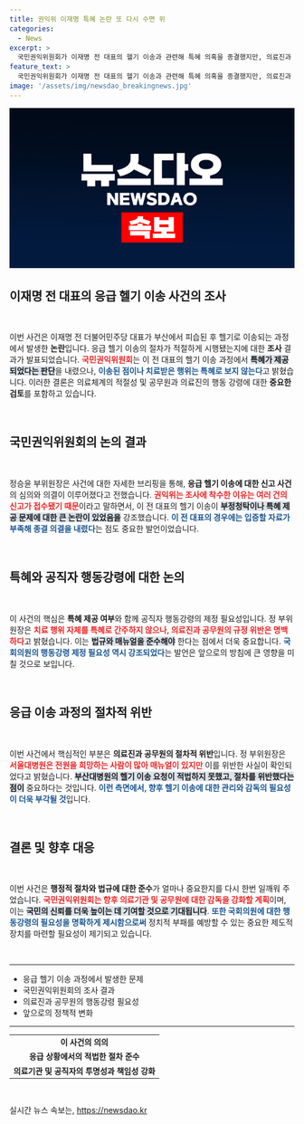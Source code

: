 ```yaml
---
title: 권익위 이재명 특혜 논란 또 다시 수면 위
categories:
  - News
excerpt: >
  국민권익위원회가 이재명 전 대표의 헬기 이송과 관련해 특혜 의혹을 종결했지만, 의료진과 공무원의 규정 위반이 확인됐다. 이 사건의 진실은 무엇일까? 클릭해서 자세히 알아보세요!
feature_text: >
  국민권익위원회가 이재명 전 대표의 헬기 이송과 관련해 특혜 의혹을 종결했지만, 의료진과 공무원의 규정 위반이 확인됐다. 이 사건의 진실은 무엇일까? 클릭해서 자세히 알아보세요!
image: '/assets/img/newsdao_breakingnews.jpg'
---
```


<p><img src="/assets/img/newsdao_breakingnews.jpg" alt="koreaapp 속보" /></p>

<h2 data-ke-size="size26">이재명 전 대표의 응급 헬기 이송 사건의 조사</h2>

<p data-ke-size="size16">&nbsp;</p>

<p>이번 사건은 이재명 전 더불어민주당 대표가 부산에서 피습된 후 헬기로 이송되는 과정에서 발생한 <b>논란</b>입니다. 응급 헬기 이송의 절차가 적절하게 시행됐는지에 대한 <strong>조사</strong> 결과가 발표되었습니다. <b><span style="color: #ee2323;">국민권익위원회</span></b>는 이 전 대표의 헬기 이송 과정에서 <b><span style="background-color: #21538527;">특혜가 제공되었다는 판단</span></b>을 내렸으나, <b><span style="color: #1a5490;">이송된 점이나 치료받은 행위는 특혜로 보지 않는다</span></b>고 밝혔습니다. 이러한 결론은 의료체계의 적절성 및 공무원과 의료진의 행동 강령에 대한 <b>중요한 검토</b>를 포함하고 있습니다.</p>

<p data-ke-size="size16">&nbsp;</p>

<h2 data-ke-size="size26">국민권익위원회의 논의 결과</h2>

<p data-ke-size="size16">&nbsp;</p>

<p>정승윤 부위원장은 사건에 대한 자세한 브리핑을 통해, <b>응급 헬기 이송에 대한 신고 사건</b>의 심의와 의결이 이루어졌다고 전했습니다. <b><span style="color: #ee2323;">권익위는 조사에 착수한 이유는 여러 건의 신고가 접수됐기 때문</span></b>이라고 말하면서, 이 전 대표의 헬기 이송이 <b><span style="background-color: #21538527;">부정청탁이나 특혜 제공 문제에 대한 큰 논란이 있었음을</span></b> 강조했습니다. <b><span style="color: #1a5490;">이 전 대표의 경우에는 입증할 자료가 부족해 종결 의결을 내렸다</span></b>는 점도 중요한 발언이었습니다.</p>

<p data-ke-size="size16">&nbsp;</p>

<h2 data-ke-size="size26">특혜와 공직자 행동강령에 대한 논의</h2>

<p data-ke-size="size16">&nbsp;</p>

<p>이 사건의 핵심은 <b>특혜 제공 여부</b>와 함께 공직자 행동강령의 제정 필요성입니다. 정 부위원장은 <b><span style="color: #ee2323;">치료 행위 자체를 특혜로 간주하지 않으나, 의료진과 공무원의 규정 위반은 명백하다</span></b>고 밝혔습니다. 이는 <b><span style="background-color: #21538527;">법규와 매뉴얼을 준수해야</span></b> 한다는 점에서 더욱 중요합니다. <b><span style="color: #1a5490;">국회의원의 행동강령 제정 필요성 역시 강조되었다</span></b>는 발언은 앞으로의 방침에 큰 영향을 미칠 것으로 보입니다.</p>

<p data-ke-size="size16">&nbsp;</p>

<h2 data-ke-size="size26">응급 이송 과정의 절차적 위반</h2>

<p data-ke-size="size16">&nbsp;</p>

<p>이번 사건에서 핵심적인 부분은 <b>의료진과 공무원의 절차적 위반</b>입니다. 정 부위원장은 <b><span style="color: #ee2323;">서울대병원은 전원을 희망하는 사람이 많아 매뉴얼이 있지만</span></b> 이를 위반한 사실이 확인되었다고 밝혔습니다. <b><span style="background-color: #21538527;">부산대병원의 헬기 이송 요청이 적법하지 못했고, 절차를 위반했다는 점이</span></b> 중요하다는 것입니다. <b><span style="color: #1a5490;">이런 측면에서, 향후 헬기 이송에 대한 관리와 감독의 필요성이 더욱 부각될 것</span></b>입니다.</p>

<p data-ke-size="size16">&nbsp;</p>

<h2 data-ke-size="size26">결론 및 향후 대응</h2>

<p data-ke-size="size16">&nbsp;</p>

<p>이번 사건은 <b>행정적 절차와 법규에 대한 준수</b>가 얼마나 중요한지를 다시 한번 일깨워 주었습니다. <b><span style="color: #ee2323;">국민권익위원회는 향후 의료기관 및 공무원에 대한 감독을 강화할 계획</span></b>이며, 이는 <b><span style="background-color: #21538527;">국민의 신뢰를 더욱 높이는 데 기여할 것으로 기대됩니다</span></b>. <b><span style="color: #1a5490;">또한 국회의원에 대한 행동강령의 필요성을 명확하게 제시함으로써</span></b> 정치적 부패를 예방할 수 있는 중요한 제도적 장치를 마련할 필요성이 제기되고 있습니다.</p>

<p data-ke-size="size16">&nbsp;</p>

<hr>

<ul>
    <li>응급 헬기 이송 과정에서 발생한 문제</li>
    <li>국민권익위원회의 조사 결과</li>
    <li>의료진과 공무원의 행동강령 필요성</li>
    <li>앞으로의 정책적 변화</li>
</ul>

<hr>

<table style="width: 100%;">
    <tr>
        <td style="text-align: center; height: 17px;"><b>이 사건의 의의</b></td>
    </tr>
    <tr>
        <td style="text-align: center; height: 17px;"><b>응급 상황에서의 적법한 절차 준수</b></td>
    </tr>
    <tr>
        <td style="text-align: center; height: 17px;"><b>의료기관 및 공직자의 투명성과 책임성 강화</b></td>
    </tr>
</table>

<p data-ke-size="size16">&nbsp;</p>
실시간 뉴스 속보는, <a href="https://newsdao.kr" rel="dofollow">https://newsdao.kr</a>


